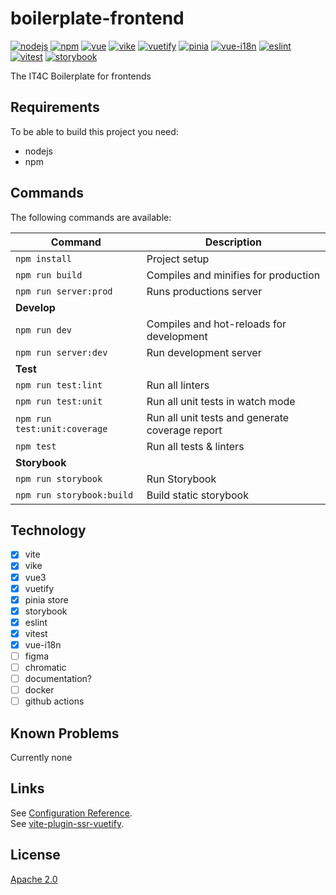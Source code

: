 # boilerplate-frontend
[![nodejs][badge-nodejs-img]][badge-nodejs-href]
[![npm][badge-npm-img]][badge-npm-href]
[![vue][badge-vue-img]][badge-vue-href]
[![vike][badge-vike-img]][badge-vike-href]
[![vuetify][badge-vuetify-img]][badge-vuetify-href]
[![pinia][badge-pinia-img]][badge-pinia-href]
[![vue-i18n][badge-vue-i18n-img]][badge-vue-i18n-href]
[![eslint][badge-eslint-img]][badge-eslint-href]
[![vitest][badge-vitest-img]][badge-vitest-href]
[![storybook][badge-storybook-img]][badge-storybook-href]

The IT4C Boilerplate for frontends

## Requirements

To be able to build this project you need:
- nodejs
- npm

## Commands

The following commands are available:

| Command                      | Description                                     |
|------------------------------|-------------------------------------------------|
| `npm install`                | Project setup                                   |
| `npm run build`              | Compiles and minifies for production            |
| `npm run server:prod`        | Runs productions server                         |
| **Develop**                  |                                                 |
| `npm run dev`                | Compiles and hot-reloads for development        |
| `npm run server:dev`         | Run development server                          |
| **Test**                     |                                                 |
| `npm run test:lint`          | Run all linters                                 |
| `npm run test:unit`          | Run all unit tests in watch mode                |
| `npm run test:unit:coverage` | Run all unit tests and generate coverage report |
| `npm test`                   | Run all tests & linters                         |
| **Storybook**                |                                                 |
| `npm run storybook`          | Run Storybook                                   |
| `npm run storybook:build`    | Build static storybook                          |

## Technology

- [x] vite
- [x] vike
- [x] vue3
- [x] vuetify
- [x] pinia store
- [x] storybook
- [x] eslint
- [x] vitest
- [x] vue-i18n
- [ ] figma
- [ ] chromatic
- [ ] documentation?
- [ ] docker
- [ ] github actions

## Known Problems

Currently none

## Links

See [Configuration Reference](https://vitejs.dev/config/).\
See [vite-plugin-ssr-vuetify](https://github.com/brillout/vite-plugin-ssr-vuetify).

## License

[Apache 2.0](./LICENSE)

<!-- Badges -->
[badge-nodejs-img]: https://img.shields.io/badge/nodejs-%3E%3D20.5.0-blue
[badge-nodejs-href]:  https://nodejs.org/

[badge-npm-img]: https://img.shields.io/badge/npm-latest-blue
[badge-npm-href]: https://www.npmjs.com/package/npm

[badge-vue-img]: https://img.shields.io/badge/dynamic/json?url=https%3A%2F%2Fraw.githubusercontent.com%2FIT4Change%2Fboilerplate-frontend%2Fmaster%2Fpackage.json&query=dependencies.vue&label=vue&color=green
[badge-vue-href]: https://vuejs.org/

[badge-vike-img]: https://img.shields.io/badge/dynamic/json?url=https%3A%2F%2Fraw.githubusercontent.com%2FIT4Change%2Fboilerplate-frontend%2Fmaster%2Fpackage.json&query=dependencies.vike&label=vike&color=green
[badge-vike-href]: https://vike.dev/

[badge-vuetify-img]: https://img.shields.io/badge/dynamic/json?url=https%3A%2F%2Fraw.githubusercontent.com%2FIT4Change%2Fboilerplate-frontend%2Fmaster%2Fpackage.json&query=dependencies.vuetify&label=vuetify&color=green
[badge-vuetify-href]: https://vuetifyjs.com/

[badge-pinia-img]: https://img.shields.io/badge/dynamic/json?url=https%3A%2F%2Fraw.githubusercontent.com%2FIT4Change%2Fboilerplate-frontend%2Fmaster%2Fpackage.json&query=dependencies.pinia&label=pinia&color=green
[badge-pinia-href]: https://pinia.vuejs.org/

[badge-vue-i18n-img]: https://img.shields.io/badge/dynamic/json?url=https%3A%2F%2Fraw.githubusercontent.com%2FIT4Change%2Fboilerplate-frontend%2Fmaster%2Fpackage.json&query=dependencies.vue-i18n&label=vue-i18n&color=green
[badge-vue-i18n-href]: https://vue-i18n.intlify.dev/

[badge-eslint-img]: https://img.shields.io/badge/dynamic/json?url=https%3A%2F%2Fraw.githubusercontent.com%2FIT4Change%2Fboilerplate-frontend%2Fmaster%2Fpackage.json&query=devDependencies.eslint&label=eslint&color=yellow
[badge-eslint-href]: https://eslint.org/

[badge-vitest-img]: https://img.shields.io/badge/dynamic/json?url=https%3A%2F%2Fraw.githubusercontent.com%2FIT4Change%2Fboilerplate-frontend%2Fmaster%2Fpackage.json&query=devDependencies.vitest&label=vitest&color=yellow
[badge-vitest-href]: https://vitest.dev/


[badge-storybook-img]: https://img.shields.io/badge/dynamic/json?url=https%3A%2F%2Fraw.githubusercontent.com%2FIT4Change%2Fboilerplate-frontend%2Fmaster%2Fpackage.json&query=devDependencies.storybook&label=storybook&color=yellow
[badge-storybook-href]: https://storybook.js.org/